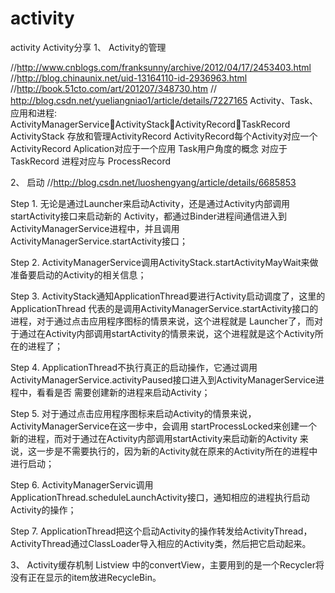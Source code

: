 activity
========

activity
Activity分享
1、	Activity的管理

//http://www.cnblogs.com/franksunny/archive/2012/04/17/2453403.html
//http://blog.chinaunix.net/uid-13164110-id-2936963.html
//http://book.51cto.com/art/201207/348730.htm
// http://blog.csdn.net/yueliangniao1/article/details/7227165
Activity、Task、应用和进程:
ActivityManagerServiceActivityStackActivityRecordTaskRecord
ActivityStack 存放和管理ActivityRecord
ActivityRecord每个Activity对应一个ActivityRecord
Aplication对应于一个应用
Task用户角度的概念 对应于TaskRecord
进程对应与 ProcessRecord

2、	启动
//http://blog.csdn.net/luoshengyang/article/details/6685853

 Step 1. 无论是通过Launcher来启动Activity，还是通过Activity内部调用startActivity接口来启动新的 Activity，都通过Binder进程间通信进入到ActivityManagerService进程中，并且调用 ActivityManagerService.startActivity接口； 

Step 2. ActivityManagerService调用ActivityStack.startActivityMayWait来做准备要启动的Activity的相关信息；

 Step 3. ActivityStack通知ApplicationThread要进行Activity启动调度了，这里的ApplicationThread 代表的是调用ActivityManagerService.startActivity接口的进程，对于通过点击应用程序图标的情景来说，这个进程就是 Launcher了，而对于通过在Activity内部调用startActivity的情景来说，这个进程就是这个Activity所在的进程了；

 Step 4. ApplicationThread不执行真正的启动操作，它通过调用 ActivityManagerService.activityPaused接口进入到ActivityManagerService进程中，看看是否 需要创建新的进程来启动Activity；

 Step 5. 对于通过点击应用程序图标来启动Activity的情景来说，ActivityManagerService在这一步中，会调用 startProcessLocked来创建一个新的进程，而对于通过在Activity内部调用startActivity来启动新的Activity 来说，这一步是不需要执行的，因为新的Activity就在原来的Activity所在的进程中进行启动；

Step 6. ActivityManagerServic调用ApplicationThread.scheduleLaunchActivity接口，通知相应的进程执行启动Activity的操作；
       
 Step 7. ApplicationThread把这个启动Activity的操作转发给ActivityThread，ActivityThread通过ClassLoader导入相应的Activity类，然后把它启动起来。

3、	Activity缓存机制
Listview 中的convertView，主要用到的是一个Recycler将没有正在显示的item放进RecycleBin。
